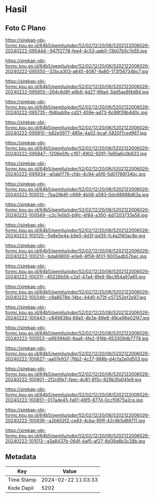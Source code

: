 # Hasil

## Foto C Plano

https://sirekap-obj-formc.kpu.go.id/64b5/pemilu/pdpr/52/02/12/20/06/5202122006026-20240222-095444--947f2778-fee4-4c53-aab0-13b07b5c7e55.jpg

https://sirekap-obj-formc.kpu.go.id/64b5/pemilu/pdpr/52/02/12/20/06/5202122006026-20240222-095550--32bca303-a645-4087-9a80-173f56734bc7.jpg

https://sirekap-obj-formc.kpu.go.id/64b5/pemilu/pdpr/52/02/12/20/06/5202122006026-20240222-095655--264c6d8f-e8b6-4d27-89ad-3dd5ae8f4d84.jpg

https://sirekap-obj-formc.kpu.go.id/64b5/pemilu/pdpr/52/02/12/20/06/5202122006026-20240222-095735--fb8bab9a-cd21-459e-ad73-6c88f39b4d0c.jpg

https://sirekap-obj-formc.kpu.go.id/64b5/pemilu/pdpr/52/02/12/20/06/5202122006026-20240222-095810--b82e5977-485e-4a02-bcaf-5820f7ced967.jpg

https://sirekap-obj-formc.kpu.go.id/64b5/pemilu/pdpr/52/02/12/20/06/5202122006026-20240222-095847--1206e5fb-c197-4902-9291-7e65a6c0b633.jpg

https://sirekap-obj-formc.kpu.go.id/64b5/pemilu/pdpr/52/02/12/20/06/5202122006026-20240222-095934--a0abf776-cfdc-4c94-a5f6-5d01766f34bc.jpg

https://sirekap-obj-formc.kpu.go.id/64b5/pemilu/pdpr/52/02/12/20/06/5202122006026-20240222-100012--7ba26b6f-c699-4b08-a583-0dc68898d63a.jpg

https://sirekap-obj-formc.kpu.go.id/64b5/pemilu/pdpr/52/02/12/20/06/5202122006026-20240222-100049--c2c7e0b5-b9fc-4f84-a350-4d7203733e56.jpg

https://sirekap-obj-formc.kpu.go.id/64b5/pemilu/pdpr/52/02/12/20/06/5202122006026-20240222-100125--5e8e5e4a-b9e5-4d3f-bd35-fc4a2f40ac8e.jpg

https://sirekap-obj-formc.kpu.go.id/64b5/pemilu/pdpr/52/02/12/20/06/5202122006026-20240222-100213--bda69800-e0e6-4f58-8f31-9005adb57bec.jpg

https://sirekap-obj-formc.kpu.go.id/64b5/pemilu/pdpr/52/02/12/20/06/5202122006026-20240222-100311--40226b58-c2a1-47a4-8fe9-9bc954a97a85.jpg

https://sirekap-obj-formc.kpu.go.id/64b5/pemilu/pdpr/52/02/12/20/06/5202122006026-20240222-100349--c9a8578d-14bc-44d0-b73f-c57252ef2e97.jpg

https://sirekap-obj-formc.kpu.go.id/64b5/pemilu/pdpr/52/02/12/20/06/5202122006026-20240222-100443--c849838d-69a5-4b3e-89e8-49ce96e02f47.jpg

https://sirekap-obj-formc.kpu.go.id/64b5/pemilu/pdpr/52/02/12/20/06/5202122006026-20240222-100553--e99394d0-6aa6-4fe2-916b-653309db7779.jpg

https://sirekap-obj-formc.kpu.go.id/64b5/pemilu/pdpr/52/02/12/20/06/5202122006026-20240222-100627--aa07e937-76b2-4c27-888b-d4cfa2e0d503.jpg

https://sirekap-obj-formc.kpu.go.id/64b5/pemilu/pdpr/52/02/12/20/06/5202122006026-20240222-100801--2f2c6fe7-faec-4c81-8f5c-829b3fa041e9.jpg

https://sirekap-obj-formc.kpu.go.id/64b5/pemilu/pdpr/52/02/12/20/06/5202122006026-20240222-100851--017ade45-fa61-46f5-877d-0ccf0675a2ce.jpg

https://sirekap-obj-formc.kpu.go.id/64b5/pemilu/pdpr/52/02/12/20/06/5202122006026-20240222-100936--a2b602f2-ce83-4cba-95ff-42c9b5d69711.jpg

https://sirekap-obj-formc.kpu.go.id/64b5/pemilu/pdpr/52/02/12/20/06/5202122006026-20240222-101013--a3a8437b-064f-4af5-af27-8d39a6b3c28b.jpg


## Metadata

| Key        | Value               |
| ---------- | ------------------- |
| Time Stamp | 2024-02-22 11:03:33 |
| Kode Dapil | 5202                |



